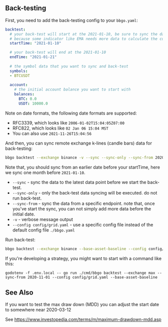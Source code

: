 ## Back-testing

First, you need to add the back-testing config to your `bbgo.yaml`:

```yaml
backtest:
  # your back-test will start at the 2021-01-10, be sure to sync the data before 2021-01-10 
  # because some indicator like EMA needs more data to calculate the current EMA value.
  startTime: "2021-01-10"

  # your back-test will end at the 2021-01-10
  endTime: "2021-01-21"
  
  # the symbol data that you want to sync and back-test
  symbols:
  - BTCUSDT
  
  account:
    # the initial account balance you want to start with
    balances:
      BTC: 0.0
      USDT: 10000.0
```

Note on date formats, the following date formats are supported:
* RFC3339, which looks like `2006-01-02T15:04:05Z07:00`
* RFC822, which looks like `02 Jan 06 15:04 MST`
* You can also use `2021-11-26T15:04:56`

And then, you can sync remote exchange k-lines (candle bars) data for back-testing:

```sh
bbgo backtest --exchange binance -v --sync --sync-only --sync-from 2020-11-01 --config config/grid.yaml
```

Note that, you should sync from an earlier date before your startTime, here we sync one month before `2021-01-10`.

- `--sync` - sync the data to the latest data point before we start the back-test.
- `--sync-only` - only the back-test data syncing will be executed. do not run back-test.
- `--sync-from` - sync the data from a specific endpoint. note that, once you've start the sync, you can not simply add more data before the initial date.
- `-v` - verbose message output
- `--config config/grid.yaml` - use a specific config file instead of the default config file `./bbgo.yaml`

Run back-test:

```sh
bbgo backtest --exchange binance --base-asset-baseline --config config/grid.yaml
```

If you're developing a strategy, you might want to start with a command like this:

```shell
godotenv -f .env.local -- go run ./cmd/bbgo backtest --exchange max --sync-from 2020-11-01 --config config/grid.yaml --base-asset-baseline
```

## See Also

If you want to test the max draw down (MDD) you can adjust the start date to somewhere near 2020-03-12

See <https://www.investopedia.com/terms/m/maximum-drawdown-mdd.asp>

